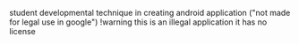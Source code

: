 student developmental technique in creating android application ("not made for legal use in google") !warning this is an illegal application it has no license 

